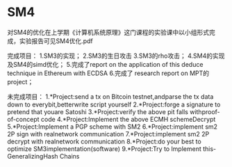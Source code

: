 # SM4
对SM4的优化在上学期《计算机系统原理》这门课程的实验课中以小组形式完成，实验报告可见SM4优化.pdf

完成项目：
1.SM3的实现；
2.SM3的生日攻击
3.SM3的rho攻击；
4.SM4的实现及SM4的simd优化；
5.完成了report on the application of this deduce technique in Ethereum with ECDSA
6.完成了 research report on MPT的project；


未完成项目：
1.*Project:send a tx on Bitcoin testnet,andparse the tx data down to everybit,betterwrite script yourself
2.*Project:forge a signature to pretend that youare Satoshi
3.*Project:verify the above pit falls withproof-of-concept code
4.*Project:lmplement the above ECMH schemeDecrypt
5.*Project:Implement a PGP scheme with SM2
6.*Project:implement sm2 2P sign with realnetwork communication
7.*Project:implement sm2 2P decrypt with realnetwork communication
8.*Project:do your best to optimize SM3implementation(software)
9.*Project:Try to lmplement this-GeneralizingHash Chains

